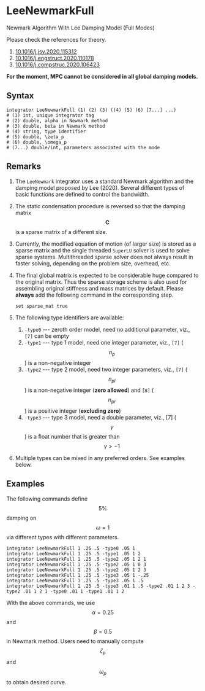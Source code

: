# LeeNewmarkFull

Newmark Algorithm With Lee Damping Model (Full Modes)

Please check the references for theory.

1. [10.1016/j.jsv.2020.115312](https://doi.org/10.1016/j.jsv.2020.115312)
2. [10.1016/j.engstruct.2020.110178](https://doi.org/10.1016/j.engstruct.2020.110178)
3. [10.1016/j.compstruc.2020.106423](https://doi.org/10.1016/j.compstruc.2020.106423)

**For the moment, MPC cannot be considered in all global damping models.**

## Syntax

```
integrator LeeNewmarkFull (1) (2) (3) ((4) (5) (6) [7...] ...)
# (1) int, unique integrator tag
# (2) double, alpha in Newmark method
# (3) double, beta in Newmark method
# (4) string, type identifier
# (5) double, \zeta_p
# (6) double, \omega_p
# (7...) double/int, parameters associated with the mode 
```

## Remarks

1. The `LeeNewmark` integrator uses a standard Newmark algorithm and the damping model proposed by Lee (2020). Several different types of basic functions are defined to control the bandwidth.

2. The static condensation procedure is reversed so that the damping matrix $$\mathbf{C}$$ is a sparse matrix of a different size.

3. Currently, the modified equation of motion (of larger size) is stored as a sparse matrix and the single threaded `SuperLU` solver is used to solve sparse systems. Multithreaded sparse solver does not always result in faster solving, depending on the problem size, overhead, etc.

4. The final global matrix is expected to be considerable huge compared to the original matrix. Thus the sparse storage scheme is also used for assembling original stiffness and mass matrices by default. Please **always** add the following command in the corresponding step.

   ```
   set sparse_mat true
   ```

5. The following type identifiers are available:

   1. `-type0` --- zeroth order model, need no additional parameter, viz., `[7]` can be empty
   2. `-type1` --- type 1 model, need one integer parameter, viz., `[7]` ($$n_p$$) is a non-negative integer
   3. `-type2` --- type 2 model, need two integer parameters, viz., `[7]` ($$n_{pl}$$) is a non-negative integer (**zero allowed**) and `[8]` ($$n_{pr}$$) is a positive integer (**excluding zero**)
   4. `-type3` --- type 3 model, need a double parameter, viz., [7] ($$\gamma$$) is a float number that is greater than $$\gamma>-1$$

6. Multiple types can be mixed in any preferred orders. See examples below.

## Examples

The following commands define $$5\%$$ damping on $$\omega=1$$ via different types with different parameters.

```
integrator LeeNewmarkFull 1 .25 .5 -type0 .05 1
integrator LeeNewmarkFull 1 .25 .5 -type1 .05 1 2
integrator LeeNewmarkFull 1 .25 .5 -type2 .05 1 2 1
integrator LeeNewmarkFull 1 .25 .5 -type2 .05 1 0 3
integrator LeeNewmarkFull 1 .25 .5 -type2 .05 1 2 3
integrator LeeNewmarkFull 1 .25 .5 -type3 .05 1 -.25
integrator LeeNewmarkFull 1 .25 .5 -type3 .05 1 .5
integrator LeeNewmarkFull 1 .25 .5 -type3 .01 1 .5 -type2 .01 1 2 3 -type2 .01 1 2 1 -type0 .01 1 -type1 .01 1 2
```

With the above commands, we use $$\alpha=0.25$$ and $$\beta=0.5$$ in Newmark method. Users need to manually compute $$\zeta_p$$ and $$\omega_p$$ to obtain desired curve.
